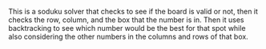 This is a soduku solver that checks to see if the board is valid or not, then it checks the row, column, and the box that the number is in. Then it uses backtracking to see which number would be the best for that spot while also considering the other numbers in the columns and rows of that box.
